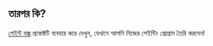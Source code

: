 ## তারপর কি?

[পেইন্ট বক্স](https://projects.raspberrypi.org/en/projects/paint-box) প্রজেক্টটি ব্যবহার করে দেখুন, যেখানে আপনি নিজের পেইন্টিং প্রোগ্রাম তৈরি করবেন!